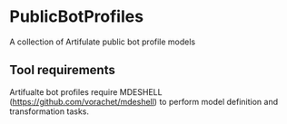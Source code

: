 # PublicBotProfiles
A collection of Artifulate public bot profile models

## Tool requirements 

Artifualte bot profiles require MDESHELL (https://github.com/vorachet/mdeshell) to perform model definition and transformation tasks.
